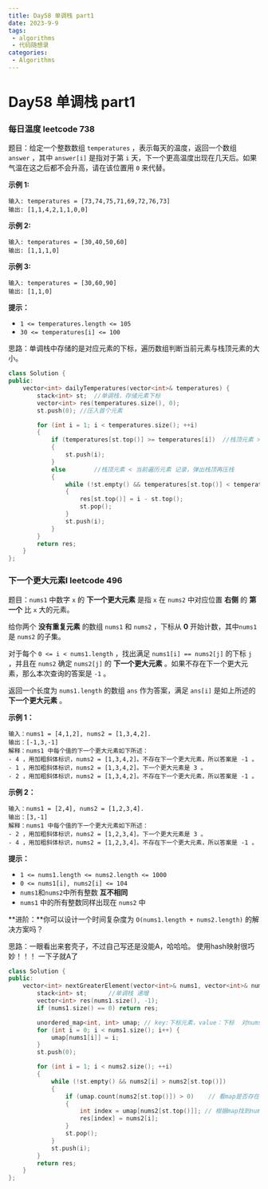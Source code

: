 ```yaml
---
title: Day58 单调栈 part1
date: 2023-9-9
tags:
 - algorithms
 - 代码随想录
categories:
 - Algorithms
---
```

#  Day58 单调栈 part1

### 每日温度 leetcode 738

题目：给定一个整数数组 `temperatures` ，表示每天的温度，返回一个数组 `answer` ，其中 `answer[i]` 是指对于第 `i` 天，下一个更高温度出现在几天后。如果气温在这之后都不会升高，请在该位置用 `0` 来代替。

**示例 1:**

```
输入: temperatures = [73,74,75,71,69,72,76,73]
输出: [1,1,4,2,1,1,0,0]
```

**示例 2:**

```
输入: temperatures = [30,40,50,60]
输出: [1,1,1,0]
```

**示例 3:**

```
输入: temperatures = [30,60,90]
输出: [1,1,0]
```

**提示：**

- `1 <= temperatures.length <= 105`
- `30 <= temperatures[i] <= 100`

思路：单调栈中存储的是对应元素的下标，遍历数组判断当前元素与栈顶元素的大小。

```C++
class Solution {
public:
    vector<int> dailyTemperatures(vector<int>& temperatures) {
        stack<int> st;  //单调栈，存储元素下标
        vector<int> res(temperatures.size(), 0);
        st.push(0); //压入首个元素

        for (int i = 1; i < temperatures.size(); ++i)
        {
            if (temperatures[st.top()] >= temperatures[i])  //栈顶元素 >= 当前遍历元素，压栈。  这部分可优化，因为最终i都会被压栈
            {
                st.push(i);
            }
            else        //栈顶元素 < 当前遍历元素 记录，弹出栈顶再压栈
            {
                while (!st.empty() && temperatures[st.top()] < temperatures[i])
                {
                    res[st.top()] = i - st.top();
                    st.pop();
                }
                st.push(i);
            }
        }
        return res;
    }
};
```



### 下一个更大元素I leetcode 496

题目：`nums1` 中数字 `x` 的 **下一个更大元素** 是指 `x` 在 `nums2` 中对应位置 **右侧** 的 **第一个** 比 `x` 大的元素。

给你两个 **没有重复元素** 的数组 `nums1` 和 `nums2` ，下标从 **0** 开始计数，其中`nums1` 是 `nums2` 的子集。

对于每个 `0 <= i < nums1.length` ，找出满足 `nums1[i] == nums2[j]` 的下标 `j` ，并且在 `nums2` 确定 `nums2[j]` 的 **下一个更大元素** 。如果不存在下一个更大元素，那么本次查询的答案是 `-1` 。

返回一个长度为 `nums1.length` 的数组 `ans` 作为答案，满足 `ans[i]` 是如上所述的 **下一个更大元素** 。

**示例 1：**

```
输入：nums1 = [4,1,2], nums2 = [1,3,4,2].
输出：[-1,3,-1]
解释：nums1 中每个值的下一个更大元素如下所述：
- 4 ，用加粗斜体标识，nums2 = [1,3,4,2]。不存在下一个更大元素，所以答案是 -1 。
- 1 ，用加粗斜体标识，nums2 = [1,3,4,2]。下一个更大元素是 3 。
- 2 ，用加粗斜体标识，nums2 = [1,3,4,2]。不存在下一个更大元素，所以答案是 -1 。
```

**示例 2：**

```
输入：nums1 = [2,4], nums2 = [1,2,3,4].
输出：[3,-1]
解释：nums1 中每个值的下一个更大元素如下所述：
- 2 ，用加粗斜体标识，nums2 = [1,2,3,4]。下一个更大元素是 3 。
- 4 ，用加粗斜体标识，nums2 = [1,2,3,4]。不存在下一个更大元素，所以答案是 -1 。
```

**提示：**

- `1 <= nums1.length <= nums2.length <= 1000`
- `0 <= nums1[i], nums2[i] <= 104`
- `nums1`和`nums2`中所有整数 **互不相同**
- `nums1` 中的所有整数同样出现在 `nums2` 中

 

**进阶：**你可以设计一个时间复杂度为 `O(nums1.length + nums2.length)` 的解决方案吗？

思路：一眼看出来套壳子，不过自己写还是没能A，哈哈哈。
使用hash映射很巧妙！！！ 一下子就A了

```C++
class Solution {
public:
    vector<int> nextGreaterElement(vector<int>& nums1, vector<int>& nums2) {
        stack<int> st;      //单调栈 递增
        vector<int> res(nums1.size(), -1);
        if (nums1.size() == 0) return res;

        unordered_map<int, int> umap; // key:下标元素，value：下标  对nums1做hash映射，方便2中快速找到对应位置
        for (int i = 0; i < nums1.size(); i++) {
            umap[nums1[i]] = i;
        }
        st.push(0);

        for (int i = 1; i < nums2.size(); ++i)
        {
            while (!st.empty() && nums2[i] > nums2[st.top()])
            {
                if (umap.count(nums2[st.top()]) > 0)    // 看map是否存在这个元素
                {
                    int index = umap[nums2[st.top()]]; // 根据map找到nums2[st.top()] 在 nums1中的下标
                    res[index] = nums2[i];
                }
                st.pop();
            }
            st.push(i);
        }
        return res;
    }
};
```
